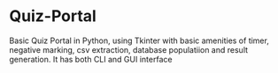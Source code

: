 # Quiz-Portal
Basic Quiz Portal in Python, using Tkinter with basic amenities of timer, negative marking, csv extraction, database populatiion and result generation. It has both CLI and GUI interface
